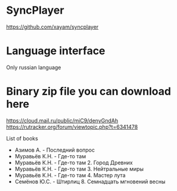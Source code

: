 # SyncPlayer
https://github.com/xayam/syncplayer

# Language interface
Only russian language

# Binary zip file you can download here
https://cloud.mail.ru/public/miC9/denyGndAh
https://rutracker.org/forum/viewtopic.php?t=6341478

List of books
- Азимов А. - Последний вопрос
- Муравьёв К.Н. - Где-то там
- Муравьёв К.Н. - Где-то там 2. Город Древних
- Муравьёв К.Н. - Где-то там 3. Нейтральные миры
- Муравьёв К.Н. - Где-то там 4. Мастер лута
- Семёнов Ю.С. - Штирлиц 8. Семнадцать мгновений весны
